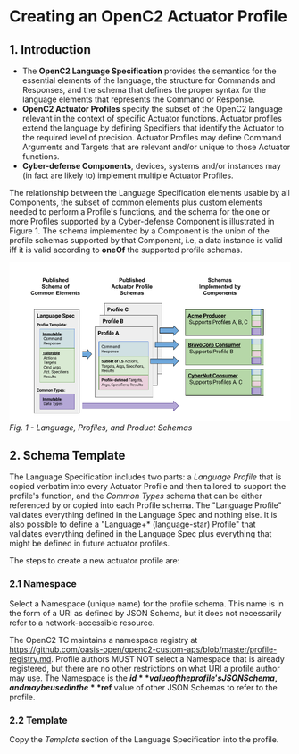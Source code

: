 # Creating an OpenC2 Actuator Profile
## 1. Introduction
* The **OpenC2 Language Specification** provides the semantics for the essential elements
of the language, the structure for Commands and Responses, and the schema that defines the
proper syntax for the language elements that represents the Command or Response.
* **OpenC2 Actuator Profiles** specify the subset of the OpenC2 language relevant in the
context of specific Actuator functions. Actuator profiles extend the language by defining
Specifiers that identify the Actuator to the required level of precision. Actuator Profiles
may define Command Arguments and Targets that are relevant and/or unique to those Actuator functions.
* **Cyber-defense Components**, devices, systems and/or instances may (in fact are likely to)
implement multiple Actuator Profiles.

The relationship between the Language Specification elements usable by all Components,
the subset of common elements plus custom elements needed to perform a Profile's functions,
and the schema for the one or more Profiles supported by a Cyber-defense Component
is illustrated in Figure 1.  The schema implemented by a Component is the union of the profile
schemas supported by that Component, i.e, a data instance is valid iff it is valid according
to **oneOf** the supported profile schemas.

![Resolver](images/resolver.png)
*Fig. 1 - Language, Profiles, and Product Schemas*
## 2. Schema Template
The Language Specification includes two parts: a *Language Profile* that is copied verbatim
into every Actuator Profile and then tailored to support the profile's function, and the
*Common Types* schema that can be either referenced by or copied into each Profile schema.
The "Language Profile" validates everything defined in the Language Spec and nothing else.
It is also possible to define a "Language+* (language-star) Profile" that validates everything
defined in the Language Spec plus everything that might be defined in future actuator profiles.

The steps to create a new actuator profile are:
### 2.1 Namespace
Select a Namespace (unique name) for the profile schema. This name is in the form of a URI as
defined by JSON Schema, but it does not necessarily refer to a network-accessible resource.

The OpenC2 TC maintains a namespace registry at
https://github.com/oasis-open/openc2-custom-aps/blob/master/profile-registry.md. Profile
authors MUST NOT select a Namespace that is already registered, but there are no other
restrictions on what URI a profile author may use.  The Namespace is the **$id** value
of the profile's JSON Schema, and may be used in the **$ref** value of other JSON Schemas
to refer to the profile.
### 2.2 Template
Copy the *Template* section of the Language Specification into the profile.
